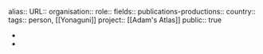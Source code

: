 alias::
URL::
organisation::
role::
fields::
publications-productions:: 
country::
tags:: person, [[Yonaguni]] 
project:: [[Adam's Atlas]] 
public:: true

-
-